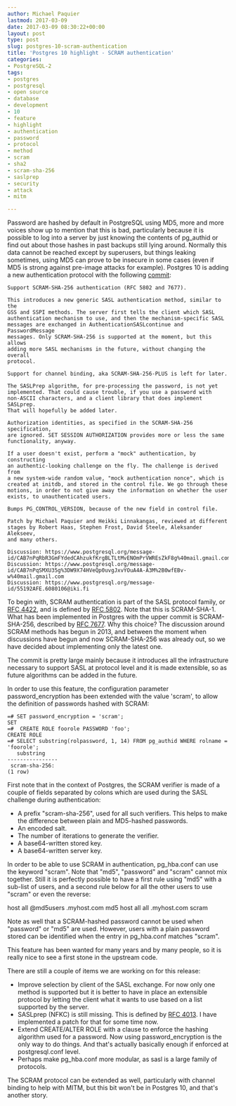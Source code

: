 ```yaml
---
author: Michael Paquier
lastmod: 2017-03-09
date: 2017-03-09 08:30:22+00:00
layout: post
type: post
slug: postgres-10-scram-authentication
title: 'Postgres 10 highlight - SCRAM authentication'
categories:
- PostgreSQL-2
tags:
- postgres
- postgresql
- open source
- database
- development
- 10
- feature
- highlight
- authentication
- password
- protocol
- method
- scram
- sha2
- scram-sha-256
- saslprep
- security
- attack
- mitm

---
```


Password are hashed by default in PostgreSQL using MD5, more and more voices
show up to mention that this is bad, particularly because it is possible
to log into a server by just knowing the contents of pg_authid or find out
about those hashes in past backups still lying around. Normally this data
cannot be reached except by superusers, but things leaking sometimes, using
MD5 can prove to be insecure in some cases (even if MD5 is strong against
pre-image attacks for example). Postgres 10 is adding a new authentication
protocol with the following
[commit](http://git.postgresql.org/pg/commitdiff/818fd4a67d610991757b610755e3065fb99d80a5):

    Support SCRAM-SHA-256 authentication (RFC 5802 and 7677).

    This introduces a new generic SASL authentication method, similar to the
    GSS and SSPI methods. The server first tells the client which SASL
    authentication mechanism to use, and then the mechanism-specific SASL
    messages are exchanged in AuthenticationSASLcontinue and PasswordMessage
    messages. Only SCRAM-SHA-256 is supported at the moment, but this allows
    adding more SASL mechanisms in the future, without changing the overall
    protocol.

    Support for channel binding, aka SCRAM-SHA-256-PLUS is left for later.

    The SASLPrep algorithm, for pre-processing the password, is not yet
    implemented. That could cause trouble, if you use a password with
    non-ASCII characters, and a client library that does implement SASLprep.
    That will hopefully be added later.

    Authorization identities, as specified in the SCRAM-SHA-256 specification,
    are ignored. SET SESSION AUTHORIZATION provides more or less the same
    functionality, anyway.

    If a user doesn't exist, perform a "mock" authentication, by constructing
    an authentic-looking challenge on the fly. The challenge is derived from
    a new system-wide random value, "mock authentication nonce", which is
    created at initdb, and stored in the control file. We go through these
    motions, in order to not give away the information on whether the user
    exists, to unauthenticated users.

    Bumps PG_CONTROL_VERSION, because of the new field in control file.

    Patch by Michael Paquier and Heikki Linnakangas, reviewed at different
    stages by Robert Haas, Stephen Frost, David Steele, Aleksander Alekseev,
    and many others.

    Discussion: https://www.postgresql.org/message-id/CAB7nPqRbR3GmFYdedCAhzukfKrgBLTLtMvENOmPrVWREsZkF8g%40mail.gmail.com
    Discussion: https://www.postgresql.org/message-id/CAB7nPqSMXU35g%3DW9X74HVeQp0uvgJxvYOuA4A-A3M%2B0wfEBv-w%40mail.gmail.com
    Discussion: https://www.postgresql.org/message-id/55192AFE.6080106@iki.fi

To begin with, SCRAM authentication is part of the SASL protocol family, or [RFC 4422](https://tools.ietf.org/html/rfc4422]),
and is defined by [RFC 5802](https://tools.ietf.org/html/rfc5802).
Note that this is SCRAM-SHA-1. What has been implemented in Postgres with the
upper commit is SCRAM-SHA-256, described by [RFC 7677](https://tools.ietf.org/html/rfc7677).
Why this choice? The discussion around SCRAM methods has begun in 2013, and
between the moment when discussions have begun and now SCRAM-SHA-256 was
already out, so we have decided about implementing only the latest one.

The commit is pretty large mainly because it introduces all the infrastructure
necessary to support SASL at protocol level and it is made extensible, so as
future algorithms can be added in the future.

In order to use this feature, the configuration parameter password\_encryption
has been extended with the value 'scram', to allow the definition of passwords
hashed with SCRAM:

    =# SET password_encryption = 'scram';
    SET
    =#  CREATE ROLE foorole PASSWORD 'foo';
    CREATE ROLE
    =# SELECT substring(rolpassword, 1, 14) FROM pg_authid WHERE rolname = 'foorole';
       substring    
    ----------------
     scram-sha-256:
    (1 row)

First note that in the context of Postgres, the SCRAM verifier is made of a
couple of fields separated by colons which are used during the SASL challenge
during authentication:

  * A prefix "scram-sha-256", used for all such verifiers. This helps to make
  the difference between plain and MD5-hashed passwords.
  * An encoded salt.
  * The number of iterations to generate the verifier.
  * A base64-written stored key.
  * A base64-written server key.

In order to be able to use SCRAM in authentication, pg\_hba.conf can use the
keyword "scram". Note that "md5", "password" and "scram" cannot mix together.
Still it is perfectly possible to have a first rule using "md5" with a sub-list
of users, and a second rule below for all the other users to use "scram" or
even the reverse:

host    all             @md5users       .myhost.com            md5
host    all             all             .myhost.com            scram

Note as well that a SCRAM-hashed password cannot be used when "password" or
"md5" are used. However, users with a plain password stored can be identified
when the entry in pg\_hba.conf matches "scram".

This feature has been wanted for many years and by many people, so it is
really nice to see a first stone in the upstream code.

There are still a couple of items we are working on for this release:

  * Improve selection by client of the SASL exchange. For now only one
  method is supported but it is better to have in place an extensible
  protocol by letting the client what it wants to use based on a list
  supported by the server.
  * SASLprep (NFKC) is still missing. This is defined by
  [RFC 4013](https://tools.ietf.org/html/rfc4013). I have implemented
  a patch for that for some time now.
  * Extend CREATE/ALTER ROLE with a clause to enforce the hashing algorithm
  used for a password. Now using password\_encryption is the only way to
  do things. And that's actually basically enough if enforced at
  postgresql.conf level.
  * Perhaps make pg_hba.conf more modular, as sasl is a large family of
  protocols.

The SCRAM protocol can be extended as well, particularly with channel
binding to help with MITM, but this bit won't be in Postgres 10, and that's
another story.
